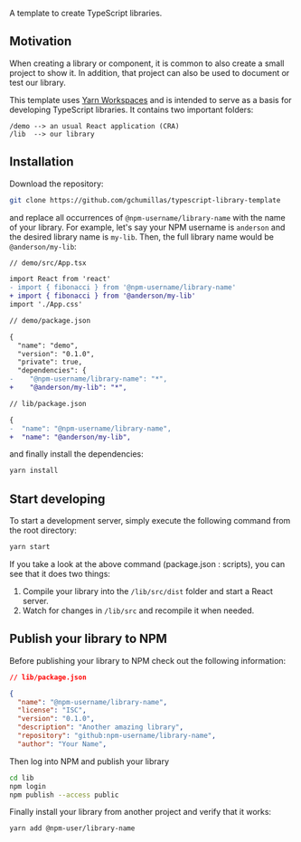 A template to create TypeScript libraries.

## Motivation

When creating a library or component, it is common to also create a small project to show it. In addition, that project can also be used to document or test our library.

This template uses [Yarn Workspaces](https://classic.yarnpkg.com/en/docs/workspaces/) and is intended to serve as a basis for developing TypeScript libraries. It contains two important folders:

```
/demo --> an usual React application (CRA)
/lib  --> our library
```

## Installation

Download the repository:

```bash
git clone https://github.com/gchumillas/typescript-library-template
```

and replace all occurrences of `@npm-username/library-name` with the name of your library. For example, let's say your NPM username is `anderson` and the desired library name is `my-lib`. Then, the full library name would be `@anderson/my-lib`:

```diff
// demo/src/App.tsx

import React from 'react'
- import { fibonacci } from '@npm-username/library-name'
+ import { fibonacci } from '@anderson/my-lib'
import './App.css'
```

```diff
// demo/package.json

{
  "name": "demo",
  "version": "0.1.0",
  "private": true,
  "dependencies": {
-    "@npm-username/library-name": "*",
+    "@anderson/my-lib": "*",
```

```diff
// lib/package.json

{
-  "name": "@npm-username/library-name",
+  "name": "@anderson/my-lib",
```

and finally install the dependencies:

```bash
yarn install
```

## Start developing

To start a development server, simply execute the following command from the root directory:

```bash
yarn start
```

If you take a look at the above command (package.json : scripts), you can see that it does two things:

1. Compile your library into the `/lib/src/dist` folder and start a React server.
2. Watch for changes in `/lib/src` and recompile it when needed.

## Publish your library to NPM

Before publishing your library to NPM check out the following information:

```json
// lib/package.json

{
  "name": "@npm-username/library-name",
  "license": "ISC",
  "version": "0.1.0",
  "description": "Another amazing library",
  "repository": "github:npm-username/library-name",
  "author": "Your Name",
```

Then log into NPM and publish your library

```bash
cd lib
npm login
npm publish --access public
```

Finally install your library from another project and verify that it works:

```bash
yarn add @npm-user/library-name
```
